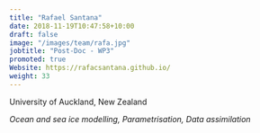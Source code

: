 ```yaml
---
title: "Rafael Santana"
date: 2018-11-19T10:47:58+10:00
draft: false
image: "/images/team/rafa.jpg"
jobtitle: "Post-Doc - WP3"
promoted: true
Website: https://rafacsantana.github.io/
weight: 33
---
```


University of Auckland, New Zealand

*Ocean and sea ice modelling, Parametrisation, Data assimilation*
